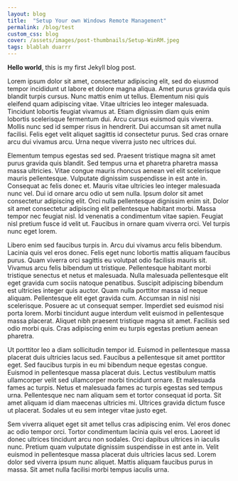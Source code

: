 ```yaml
---
layout: blog
title:  "Setup Your own Windows Remote Management"
permalink: /blog/test
custom_css: blog
cover: /assets/images/post-thumbnails/Setup-WinRM.jpeg
tags: blablah duarrr
---
```


**Hello world**, this is my first Jekyll blog post.

Lorem ipsum dolor sit amet, consectetur adipiscing elit, sed do eiusmod tempor incididunt ut labore et dolore magna aliqua. Amet purus gravida quis blandit turpis cursus. Nunc mattis enim ut tellus. Elementum nisi quis eleifend quam adipiscing vitae. Vitae ultricies leo integer malesuada. Tincidunt lobortis feugiat vivamus at. Etiam dignissim diam quis enim lobortis scelerisque fermentum dui. Arcu cursus euismod quis viverra. Mollis nunc sed id semper risus in hendrerit. Dui accumsan sit amet nulla facilisi. Felis eget velit aliquet sagittis id consectetur purus. Sed cras ornare arcu dui vivamus arcu. Urna neque viverra justo nec ultrices dui.

Elementum tempus egestas sed sed. Praesent tristique magna sit amet purus gravida quis blandit. Sed tempus urna et pharetra pharetra massa massa ultricies. Vitae congue mauris rhoncus aenean vel elit scelerisque mauris pellentesque. Vulputate dignissim suspendisse in est ante in. Consequat ac felis donec et. Mauris vitae ultricies leo integer malesuada nunc vel. Dui id ornare arcu odio ut sem nulla. Ipsum dolor sit amet consectetur adipiscing elit. Orci nulla pellentesque dignissim enim sit. Dolor sit amet consectetur adipiscing elit pellentesque habitant morbi. Massa tempor nec feugiat nisl. Id venenatis a condimentum vitae sapien. Feugiat nisl pretium fusce id velit ut. Faucibus in ornare quam viverra orci. Vel turpis nunc eget lorem.

Libero enim sed faucibus turpis in. Arcu dui vivamus arcu felis bibendum. Lacinia quis vel eros donec. Felis eget nunc lobortis mattis aliquam faucibus purus. Quam viverra orci sagittis eu volutpat odio facilisis mauris sit. Vivamus arcu felis bibendum ut tristique. Pellentesque habitant morbi tristique senectus et netus et malesuada. Nulla malesuada pellentesque elit eget gravida cum sociis natoque penatibus. Suscipit adipiscing bibendum est ultricies integer quis auctor. Quam nulla porttitor massa id neque aliquam. Pellentesque elit eget gravida cum. Accumsan in nisl nisi scelerisque. Posuere ac ut consequat semper. Imperdiet sed euismod nisi porta lorem. Morbi tincidunt augue interdum velit euismod in pellentesque massa placerat. Aliquet nibh praesent tristique magna sit amet. Facilisis sed odio morbi quis. Cras adipiscing enim eu turpis egestas pretium aenean pharetra.

Ut porttitor leo a diam sollicitudin tempor id. Euismod in pellentesque massa placerat duis ultricies lacus sed. Faucibus a pellentesque sit amet porttitor eget. Sed faucibus turpis in eu mi bibendum neque egestas congue. Euismod in pellentesque massa placerat duis. Lectus vestibulum mattis ullamcorper velit sed ullamcorper morbi tincidunt ornare. Et malesuada fames ac turpis. Netus et malesuada fames ac turpis egestas sed tempus urna. Pellentesque nec nam aliquam sem et tortor consequat id porta. Sit amet aliquam id diam maecenas ultricies mi. Ultrices gravida dictum fusce ut placerat. Sodales ut eu sem integer vitae justo eget.

Sem viverra aliquet eget sit amet tellus cras adipiscing enim. Vel eros donec ac odio tempor orci. Tortor condimentum lacinia quis vel eros. Laoreet id donec ultrices tincidunt arcu non sodales. Orci dapibus ultrices in iaculis nunc. Pretium quam vulputate dignissim suspendisse in est ante in. Velit euismod in pellentesque massa placerat duis ultricies lacus sed. Lorem dolor sed viverra ipsum nunc aliquet. Mattis aliquam faucibus purus in massa. Sit amet nulla facilisi morbi tempus iaculis urna.